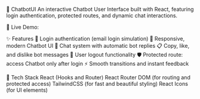 🤖 ChatbotUI
An interactive Chatbot User Interface built with React, featuring login authentication, protected routes, and dynamic chat interactions.

🔗 Live Demo: 

✨ Features
🔐 Login authentication (email login simulation)
📱 Responsive, modern Chatbot UI
💬 Chat system with automatic bot replies
📋 Copy, like, and dislike bot messages
🚪 User logout functionality
🛡️ Protected route: access Chatbot only after login
⚡ Smooth transitions and instant feedback

🚀 Tech Stack
React (Hooks and Router)
React Router DOM (for routing and protected access)
TailwindCSS (for fast and beautiful styling)
React Icons (for UI elements)